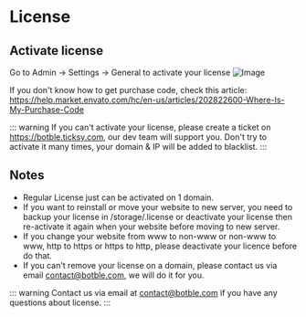 # License

## Activate license

Go to Admin -> Settings -> General to activate your license
![Image](https://live.staticflickr.com/65535/51714461156_24821fc934_b.jpg)

If you don't know how to get purchase code, check this
article: https://help.market.envato.com/hc/en-us/articles/202822600-Where-Is-My-Purchase-Code

::: warning
If you can't activate your license, please create a ticket on https://botble.ticksy.com, our dev team will support you.
Don't try to activate it many times, your domain & IP will be added to blacklist.
:::

## Notes

- Regular License just can be activated on 1 domain.
- If you want to reinstall or move your website to new server, you need to backup your license in /storage/.license or
  deactivate
  your license then re-activate it again when your website before moving to new server.
- If you change your website from www to non-www or non-www to www, http to https or https to http, please deactivate
  your licence before do that.
- If you can't remove your license on a domain, please contact us via email contact@botble.com, we will do it for you.

::: warning
Contact us via email at contact@botble.com if you have any questions about license.
:::
